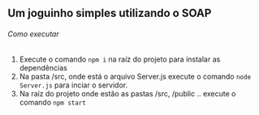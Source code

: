 ## Um joguinho simples utilizando o SOAP
###### Como executar
1. Execute o comando `npm i` na raíz do projeto para instalar as dependências
2. Na pasta /src, onde está o arquivo Server.js execute o comando `node Server.js` para inciar o servidor.
3. Na raíz do projeto onde estão as pastas /src, /public .. execute o comando `npm start`



